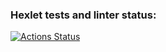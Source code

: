 ### Hexlet tests and linter status:
[![Actions Status](https://github.com/nunsez/java-project-99/actions/workflows/hexlet-check.yml/badge.svg)](https://github.com/nunsez/java-project-99/actions)